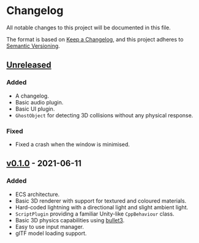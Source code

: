 # Changelog

All notable changes to this project will be documented in this file.

The format is based on [Keep a Changelog](https://keepachangelog.com/en/1.0.0/),
and this project adheres to
[Semantic Versioning](https://semver.org/spec/v2.0.0.html).

## [Unreleased]

### Added

- A changelog.
- Basic audio plugin.
- Basic UI plugin.
- `GhostObject` for detecting 3D collisions without any physical response.

### Fixed

- Fixed a crash when the window is minimised.

## [v0.1.0] - 2021-06-11

### Added

- ECS architecture.
- Basic 3D renderer with support for textured and coloured materials.
- Hard-coded lightning with a directional light and slight ambient light.
- `ScriptPlugin` providing a familiar Unity-like `CppBehaviour` class.
- Basic 3D physics capabilities using
  [bullet3](https://github.com/bulletphysics/bullet3).
- Easy to use input manager.
- glTF model loading support.

[unreleased]: https://github.com/nasso/ige/compare/v0.1.0...HEAD
[v0.1.0]: https://github.com/nasso/ige/releases/tag/v0.1.0
